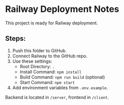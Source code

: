 # Railway Deployment Notes

This project is ready for Railway deployment.

## Steps:
1. Push this folder to GitHub.
2. Connect Railway to the GitHub repo.
3. Use these settings:
   - Root Directory: `.`
   - Install Command: `npm install`
   - Build Command: `npm run build` (optional)
   - Start Command: `npm start`
4. Add environment variables from `.env.example`.

Backend is located in `/server`, frontend in `/client`.

